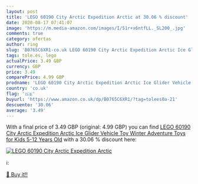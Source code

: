 ```yaml
---
layout: post
title: 'LEGO 60190 City Arctic Expedition Arctic at 30.06 % discount'
date: 2020-08-17 07:41:07
image: 'https://m.media-amazon.com/images/I/51r+x6ntfLL._SL200_.jpg'
comments: true
category: ofertas
author: ring
slug: 'B0765C6XR1-co.uk LEGO 60190 City Arctic Expedition Arctic Ice Glider...'
tags: tole.es, lego
actualPrice: 3.49 GBP
currency: GBP
price: 3.49
comparePrice: 4.99 GBP
prodname: 'LEGO 60190 City Arctic Expedition Arctic Ice Glider Vehicle Toy  Winter Adventure Toys for Kids 5-12 Years Old'
country: 'co.uk'
flag: '🇬🇧'
buyurl: 'https://www.amazon.co.uk/dp/B0765C6XR1/?tag=tolees0a-21'
descuento: '30.06'
average: '3.49'
---
```


With a final price of 3.49 GBP (original: 4.99 GBP) you can find [LEGO 60190 City Arctic Expedition Arctic Ice Glider Vehicle Toy  Winter Adventure Toys for Kids 5-12 Years Old](https://www.amazon.co.uk/dp/B0765C6XR1/?tag=tolees0a-21) with a  30.06 % discount here:

[![LEGO 60190 City Arctic Expedition Arctic](https://m.media-amazon.com/images/I/51r+x6ntfLL._SL200_.jpg)](https://www.amazon.co.uk/dp/B0765C6XR1/?tag=tolees0a-21)

ℹ️:


[🛒 Buy it!!](https://www.amazon.co.uk/dp/B0765C6XR1/?tag=tolees0a-21)
